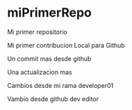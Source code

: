 # miPrimerRepo

Mi primer repositorio

Mi primer contribucion Local para Github

Un commit mas desde github

Una actualizacion mas

Cambios desde mi rama developer01

Vambio desde github dev editor